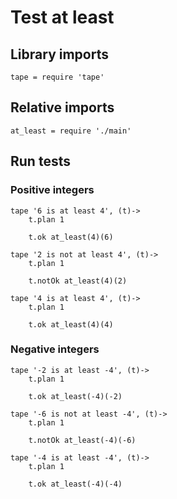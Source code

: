 # Test at least

## Library imports

	tape = require 'tape'


## Relative imports

	at_least = require './main'


## Run tests

### Positive integers

	tape '6 is at least 4', (t)->
		t.plan 1

		t.ok at_least(4)(6)

	tape '2 is not at least 4', (t)->
		t.plan 1

		t.notOk at_least(4)(2)

	tape '4 is at least 4', (t)->
		t.plan 1

		t.ok at_least(4)(4)


### Negative integers

	tape '-2 is at least -4', (t)->
		t.plan 1

		t.ok at_least(-4)(-2)

	tape '-6 is not at least -4', (t)->
		t.plan 1

		t.notOk at_least(-4)(-6)

	tape '-4 is at least -4', (t)->
		t.plan 1

		t.ok at_least(-4)(-4)
